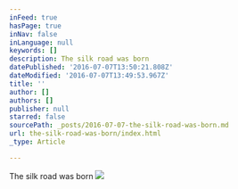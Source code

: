 ```yaml
---
inFeed: true
hasPage: true
inNav: false
inLanguage: null
keywords: []
description: The silk road was born
datePublished: '2016-07-07T13:50:21.808Z'
dateModified: '2016-07-07T13:49:53.967Z'
title: ''
author: []
authors: []
publisher: null
starred: false
sourcePath: _posts/2016-07-07-the-silk-road-was-born.md
url: the-silk-road-was-born/index.html
_type: Article

---
```

The silk road was born
![](https://the-grid-user-content.s3-us-west-2.amazonaws.com/7d3888e6-3ec0-4167-adc2-09cbb2e1139e.jpg)